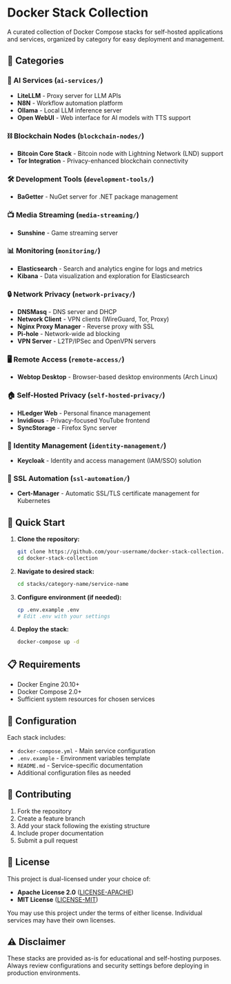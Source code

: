 # Docker Stack Collection

A curated collection of Docker Compose stacks for self-hosted applications and services, organized by category for easy deployment and management.

## 📁 Categories

### 🤖 AI Services (`ai-services/`)
- **LiteLLM** - Proxy server for LLM APIs
- **N8N** - Workflow automation platform
- **Ollama** - Local LLM inference server
- **Open WebUI** - Web interface for AI models with TTS support

### ⛓️ Blockchain Nodes (`blockchain-nodes/`)
- **Bitcoin Core Stack** - Bitcoin node with Lightning Network (LND) support
- **Tor Integration** - Privacy-enhanced blockchain connectivity

### 🛠️ Development Tools (`development-tools/`)
- **BaGetter** - NuGet server for .NET package management

### 📺 Media Streaming (`media-streaming/`)
- **Sunshine** - Game streaming server

### 📊 Monitoring (`monitoring/`)
- **Elasticsearch** - Search and analytics engine for logs and metrics
- **Kibana** - Data visualization and exploration for Elasticsearch

### 🔒 Network Privacy (`network-privacy/`)
- **DNSMasq** - DNS server and DHCP
- **Network Client** - VPN clients (WireGuard, Tor, Proxy)
- **Nginx Proxy Manager** - Reverse proxy with SSL
- **Pi-hole** - Network-wide ad blocking
- **VPN Server** - L2TP/IPSec and OpenVPN servers

### 🖥️ Remote Access (`remote-access/`)
- **Webtop Desktop** - Browser-based desktop environments (Arch Linux)

### 🏠 Self-Hosted Privacy (`self-hosted-privacy/`)
- **HLedger Web** - Personal finance management
- **Invidious** - Privacy-focused YouTube frontend
- **SyncStorage** - Firefox Sync server

### 🔑 Identity Management (`identity-management/`)
- **Keycloak** - Identity and access management (IAM/SSO) solution

### 🔐 SSL Automation (`ssl-automation/`)
- **Cert-Manager** - Automatic SSL/TLS certificate management for Kubernetes

## 🚀 Quick Start

1. **Clone the repository:**
   ```bash
   git clone https://github.com/your-username/docker-stack-collection.git
   cd docker-stack-collection
   ```

2. **Navigate to desired stack:**
   ```bash
   cd stacks/category-name/service-name
   ```

3. **Configure environment (if needed):**
   ```bash
   cp .env.example .env
   # Edit .env with your settings
   ```

4. **Deploy the stack:**
   ```bash
   docker-compose up -d
   ```

## 📋 Requirements

- Docker Engine 20.10+
- Docker Compose 2.0+
- Sufficient system resources for chosen services

## 🔧 Configuration

Each stack includes:
- `docker-compose.yml` - Main service configuration
- `.env.example` - Environment variables template
- `README.md` - Service-specific documentation
- Additional configuration files as needed

## 🤝 Contributing

1. Fork the repository
2. Create a feature branch
3. Add your stack following the existing structure
4. Include proper documentation
5. Submit a pull request

## 📝 License

This project is dual-licensed under your choice of:

- **Apache License 2.0** ([LICENSE-APACHE](LICENSE-APACHE))
- **MIT License** ([LICENSE-MIT](LICENSE-MIT))

You may use this project under the terms of either license. Individual services may have their own licenses.

## ⚠️ Disclaimer

These stacks are provided as-is for educational and self-hosting purposes. Always review configurations and security settings before deploying in production environments.

